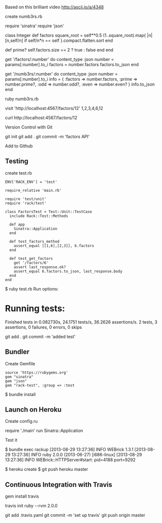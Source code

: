 Based on this brilliant video http://ascii.io/a/4348

create numb3rs.rb

require 'sinatra'
require 'json'

class Integer
  def factors
    square_root = self**0.5
    (1..square_root).map{ |n| [n,self/n] if self/n*n == self }.compact.flatten.sort
  end
  
  def prime?
    self.factors.size == 2 ? true : false
  end
end
  

get '/factors/:number' do
  content_type :json
  number = params[:number].to_i
  factors = number.factors
  factors.to_json
end

get '/numb3rs/:number' do
  content_type :json
  number = params[:number].to_i
  info = {
      :factors => number.factors,
      :prime => number.prime?,
      :odd => number.odd?,
      :even => number.even?
  }
  info.to_json
end

ruby numb3rs.rb

visit 'http://localhost:4567/factors/12'
1,2,3,4,6,12

curl http://localhost:4567/factors/12

Version Control with Git

git init
git add .
git commit -m 'factors API'

Add to Github



Testing
------------

create test.rb

    ENV['RACK_ENV'] = 'test'

    require_relative 'main.rb'

    require 'test/unit'
    require 'rack/test'

    class FactorsTest < Test::Unit::TestCase
      include Rack::Test::Methods

      def app
        Sinatra::Application
      end
      
      def test_factors_method
        assert_equal [[1,6],[2,3]], 6.factors
      end
      
      def test_get_factors
        get '/factors/6'
        assert last_response.ok?
        assert_equal 6.factors.to_json, last_response.body
      end
    end
    

$ ruby test.rb
Run options: 

# Running tests:

Finished tests in 0.082730s, 24.1751 tests/s, 36.2626 assertions/s.
2 tests, 3 assertions, 0 failures, 0 errors, 0 skips


git add .
git commit -m 'added test'


Bundler
------------------
Create Gemfile

    source 'https://rubygems.org'
    gem "sinatra"
    gem "json"
    gem "rack-test", :group => :test

$ bundle install

Launch on Heroku
--------------------
Create config.ru

  require './main'
  run Sinatra::Application

Test it
  
$ bundle exec rackup
[2013-08-29 13:27:36] INFO  WEBrick 1.3.1
[2013-08-29 13:27:36] INFO  ruby 2.0.0 (2013-06-27) [i686-linux]
[2013-08-29 13:27:36] INFO  WEBrick::HTTPServer#start: pid=4188 port=9292


$ heroku create
$ git push heroku master

Continuous Integration with Travis
---------------------------------------
gem install travis


travis init ruby --rvm 2.0.0

git add .travis.yaml
git commit -m 'set up travis'
git push origin master


 

